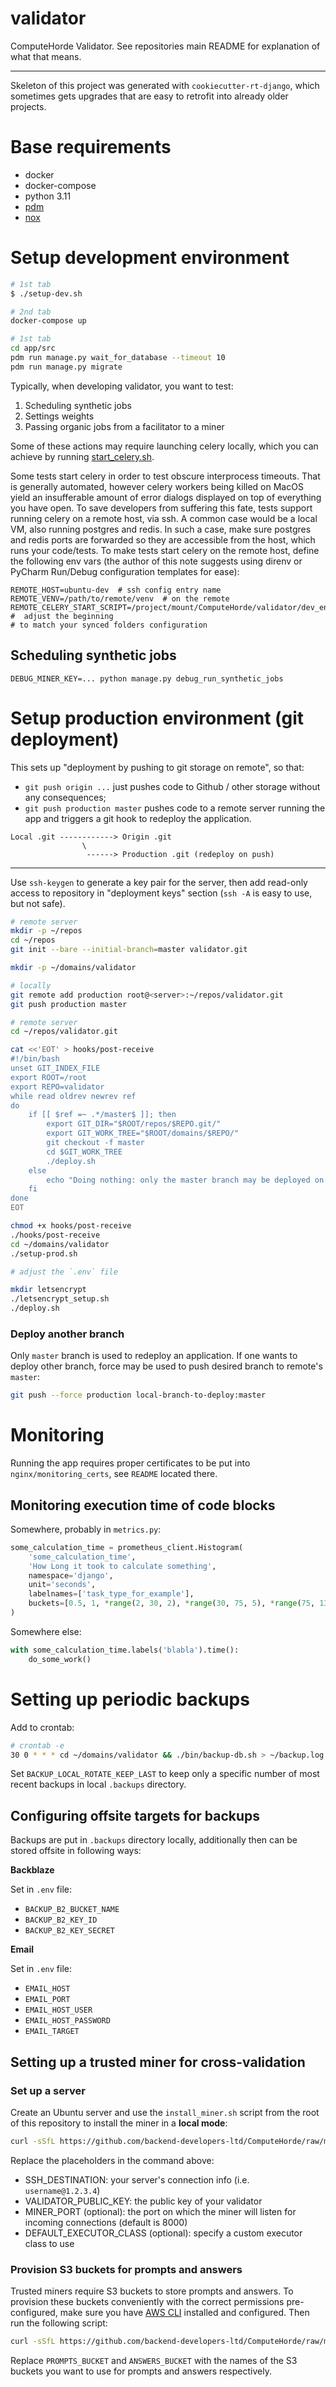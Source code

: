 # validator

ComputeHorde Validator. See repositories main README for explanation of what that means.

- - -

Skeleton of this project was generated with `cookiecutter-rt-django`, which sometimes gets upgrades that are easy to retrofit into already older projects.

# Base requirements

- docker
- docker-compose
- python 3.11
- [pdm](https://pdm-project.org)
- [nox](https://nox.thea.codes)

# Setup development environment

```sh
# 1st tab
$ ./setup-dev.sh
```

```sh
# 2nd tab
docker-compose up
```

```sh
# 1st tab
cd app/src
pdm run manage.py wait_for_database --timeout 10
pdm run manage.py migrate
```

Typically, when developing validator, you want to test:

1. Scheduling synthetic jobs
2. Settings weights
3. Passing organic jobs from a facilitator to a miner

Some of these actions may require launching celery locally, which you can achieve by running [start_celery.sh](dev_env_setup%2Fstart_celery.sh).

Some tests start celery in order to test obscure interprocess timeouts. That is generally automated, however celery 
workers being killed on MacOS yield an insufferable amount of error dialogs displayed on top of everything you have 
open. To save developers from suffering this fate, tests support running celery on a remote host, via ssh. A common case
would be a local VM, also running postgres and redis. In such a case, make sure postgres and redis ports are forwarded
so they are accessible from the host, which runs your code/tests. To make tests start celery on the remote host, define
the following env vars (the author of this note suggests using direnv or PyCharm Run/Debug configuration templates for
ease):

```shell
REMOTE_HOST=ubuntu-dev  # ssh config entry name
REMOTE_VENV=/path/to/remote/venv  # on the remote
REMOTE_CELERY_START_SCRIPT=/project/mount/ComputeHorde/validator/dev_env_setup/start_celery.sh  #  adjust the beginning
# to match your synced folders configuration
```

## Scheduling synthetic jobs

```shell
DEBUG_MINER_KEY=... python manage.py debug_run_synthetic_jobs
```

# Setup production environment (git deployment)

This sets up "deployment by pushing to git storage on remote", so that:

- `git push origin ...` just pushes code to Github / other storage without any consequences;
- `git push production master` pushes code to a remote server running the app and triggers a git hook to redeploy the application.

```
Local .git ------------> Origin .git
                \
                 ------> Production .git (redeploy on push)
```

- - -

Use `ssh-keygen` to generate a key pair for the server, then add read-only access to repository in "deployment keys" section (`ssh -A` is easy to use, but not safe).

```sh
# remote server
mkdir -p ~/repos
cd ~/repos
git init --bare --initial-branch=master validator.git

mkdir -p ~/domains/validator
```

```sh
# locally
git remote add production root@<server>:~/repos/validator.git
git push production master
```

```sh
# remote server
cd ~/repos/validator.git

cat <<'EOT' > hooks/post-receive
#!/bin/bash
unset GIT_INDEX_FILE
export ROOT=/root
export REPO=validator
while read oldrev newrev ref
do
    if [[ $ref =~ .*/master$ ]]; then
        export GIT_DIR="$ROOT/repos/$REPO.git/"
        export GIT_WORK_TREE="$ROOT/domains/$REPO/"
        git checkout -f master
        cd $GIT_WORK_TREE
        ./deploy.sh
    else
        echo "Doing nothing: only the master branch may be deployed on this server."
    fi
done
EOT

chmod +x hooks/post-receive
./hooks/post-receive
cd ~/domains/validator
./setup-prod.sh

# adjust the `.env` file

mkdir letsencrypt
./letsencrypt_setup.sh
./deploy.sh
```

### Deploy another branch

Only `master` branch is used to redeploy an application.
If one wants to deploy other branch, force may be used to push desired branch to remote's `master`:

```sh
git push --force production local-branch-to-deploy:master
```

# Monitoring

Running the app requires proper certificates to be put into `nginx/monitoring_certs`, see `README` located there.

## Monitoring execution time of code blocks

Somewhere, probably in `metrics.py`:

```python
some_calculation_time = prometheus_client.Histogram(
    'some_calculation_time',
    'How Long it took to calculate something',
    namespace='django',
    unit='seconds',
    labelnames=['task_type_for_example'],
    buckets=[0.5, 1, *range(2, 30, 2), *range(30, 75, 5), *range(75, 135, 15)]
)
```

Somewhere else:

```python
with some_calculation_time.labels('blabla').time():
    do_some_work()
```

# Setting up periodic backups

Add to crontab:

```sh
# crontab -e
30 0 * * * cd ~/domains/validator && ./bin/backup-db.sh > ~/backup.log 2>&1
```

Set `BACKUP_LOCAL_ROTATE_KEEP_LAST` to keep only a specific number of most recent backups in local `.backups` directory.

## Configuring offsite targets for backups

Backups are put in `.backups` directory locally, additionally then can be stored offsite in following ways:

**Backblaze**

Set in `.env` file:

- `BACKUP_B2_BUCKET_NAME`
- `BACKUP_B2_KEY_ID`
- `BACKUP_B2_KEY_SECRET`

**Email**

Set in `.env` file:

- `EMAIL_HOST`
- `EMAIL_PORT`
- `EMAIL_HOST_USER`
- `EMAIL_HOST_PASSWORD`
- `EMAIL_TARGET`

## Setting up a trusted miner for cross-validation

### Set up a server

Create an Ubuntu server and use the `install_miner.sh` script from the root of this repository to install the miner in a **local mode**:

```sh
curl -sSfL https://github.com/backend-developers-ltd/ComputeHorde/raw/master/install_miner.sh | bash -s - local SSH_DESTINATION VALIDATOR_PUBLIC_KEY MINER_PORT DEFAULT_EXECUTOR_CLASS
```

Replace the placeholders in the command above:
- SSH_DESTINATION: your server's connection info (i.e. `username@1.2.3.4`)
- VALIDATOR_PUBLIC_KEY: the public key of your validator
- MINER_PORT (optional): the port on which the miner will listen for incoming connections (default is 8000)
- DEFAULT_EXECUTOR_CLASS (optional): specify a custom executor class to use

### Provision S3 buckets for prompts and answers

Trusted miners require S3 buckets to store prompts and answers. To provision these buckets conveniently with the correct permissions pre-configured, make sure you have [AWS CLI](https://aws.amazon.com/cli/) installed and configured.
Then run the following script:

```sh
curl -sSfL https://github.com/backend-developers-ltd/ComputeHorde/raw/master/validator/provision_s3.sh | bash -s - PROMPTS_BUCKET ANSWERS_BUCKET
```

Replace `PROMPTS_BUCKET` and `ANSWERS_BUCKET` with the names of the S3 buckets you want to use for prompts and answers respectively.
